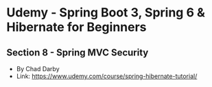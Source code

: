 # Udemy - Spring Boot 3, Spring 6 & Hibernate for Beginners
## Section 8 - Spring MVC Security
- By Chad Darby
- Link: https://www.udemy.com/course/spring-hibernate-tutorial/
